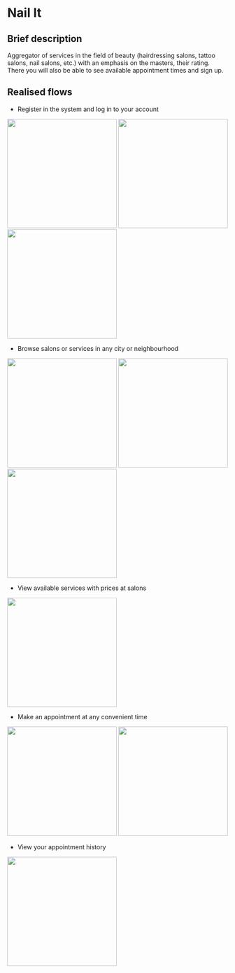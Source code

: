 # Nail It

## Brief description 
Aggregator of services in the field of beauty (hairdressing salons, tattoo salons, nail salons, etc.) with an emphasis on the masters, their rating. 
There you will also be able to see available appointment times and sign up.

## Realised flows

  - Register in the system and log in to your account

    <p float="left">
  <img src="https://github.com/FinickyPrune/nail-it-ios/assets/44488721/32d06620-c963-4888-9dbd-02a02d55b57c" width="250" />
  <img src="https://github.com/FinickyPrune/nail-it-ios/assets/44488721/ae01f0b1-57ce-4ca9-a7f2-f0743c5db7e3" width="250" />
  <img src="https://github.com/FinickyPrune/nail-it-ios/assets/44488721/978056d7-e9d4-41b6-b1d2-89492104c54e" width="250" /> 
    </p>

  - Browse salons or services in any city or neighbourhood

    <p float="left">
  <img src="https://github.com/FinickyPrune/nail-it-ios/assets/44488721/d7ea33bf-ca11-4de7-9e9c-2b1dd29740a0" width="250" />
  <img src="https://github.com/FinickyPrune/nail-it-ios/assets/44488721/4eeee2ff-e23a-4fa0-aecf-a5da89c57b6d" width="250" /> 
  <img src="https://github.com/FinickyPrune/nail-it-ios/assets/44488721/0ae5d8ce-9d9e-4c30-84cd-3d1df55aa91d" width="250" /> 
    </p>

  - View available services with prices at salons

    <p float="left">
  <img src="https://github.com/FinickyPrune/nail-it-ios/assets/44488721/709ad480-b381-4406-8e4b-48bfc6b89377" width="250" />
    </p>

  - Make an appointment at any convenient time

    <p float="left">
  <img src="https://github.com/FinickyPrune/nail-it-ios/assets/44488721/e854c3e2-500c-4980-93cb-289835c44126" width="250" />
  <img src="https://github.com/FinickyPrune/nail-it-ios/assets/44488721/7d074a00-0382-4c89-af70-3de59e61f731" width="250" /> 
    </p>

  - View your appointment history

    <p float="left">
  <img src="https://github.com/FinickyPrune/nail-it-ios/assets/44488721/81134b68-8c38-4555-90eb-89517912a606" width="250" />
    </p>
